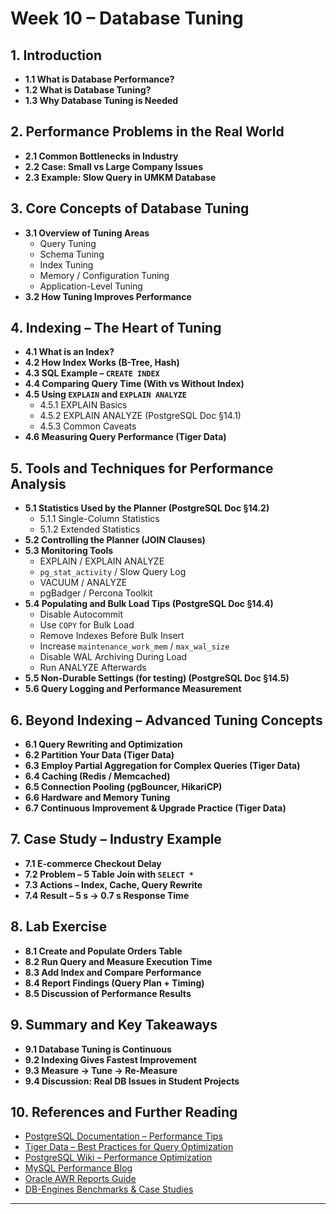 # Week 10 – Database Tuning

## 1. Introduction
- **1.1 What is Database Performance?**
- **1.2 What is Database Tuning?**
- **1.3 Why Database Tuning is Needed**

## 2. Performance Problems in the Real World
- **2.1 Common Bottlenecks in Industry**
- **2.2 Case: Small vs Large Company Issues**
- **2.3 Example: Slow Query in UMKM Database**

## 3. Core Concepts of Database Tuning
- **3.1 Overview of Tuning Areas**
  - Query Tuning  
  - Schema Tuning  
  - Index Tuning  
  - Memory / Configuration Tuning  
  - Application-Level Tuning  
- **3.2 How Tuning Improves Performance**

## 4. Indexing – The Heart of Tuning
- **4.1 What is an Index?**
- **4.2 How Index Works (B-Tree, Hash)**
- **4.3 SQL Example – `CREATE INDEX`**
- **4.4 Comparing Query Time (With vs Without Index)**
- **4.5 Using `EXPLAIN` and `EXPLAIN ANALYZE`**
  - 4.5.1 EXPLAIN Basics  
  - 4.5.2 EXPLAIN ANALYZE (PostgreSQL Doc §14.1)  
  - 4.5.3 Common Caveats  
- **4.6 Measuring Query Performance (Tiger Data)**

## 5. Tools and Techniques for Performance Analysis
- **5.1 Statistics Used by the Planner (PostgreSQL Doc §14.2)**
  - 5.1.1 Single-Column Statistics  
  - 5.1.2 Extended Statistics  
- **5.2 Controlling the Planner (JOIN Clauses)**
- **5.3 Monitoring Tools**
  - EXPLAIN / EXPLAIN ANALYZE  
  - `pg_stat_activity` / Slow Query Log  
  - VACUUM / ANALYZE  
  - pgBadger / Percona Toolkit  
- **5.4 Populating and Bulk Load Tips (PostgreSQL Doc §14.4)**
  - Disable Autocommit  
  - Use `COPY` for Bulk Load  
  - Remove Indexes Before Bulk Insert  
  - Increase `maintenance_work_mem` / `max_wal_size`  
  - Disable WAL Archiving During Load  
  - Run ANALYZE Afterwards  
- **5.5 Non-Durable Settings (for testing) (PostgreSQL Doc §14.5)**
- **5.6 Query Logging and Performance Measurement**

## 6. Beyond Indexing – Advanced Tuning Concepts
- **6.1 Query Rewriting and Optimization**
- **6.2 Partition Your Data (Tiger Data)**
- **6.3 Employ Partial Aggregation for Complex Queries (Tiger Data)**
- **6.4 Caching (Redis / Memcached)**
- **6.5 Connection Pooling (pgBouncer, HikariCP)**
- **6.6 Hardware and Memory Tuning**
- **6.7 Continuous Improvement & Upgrade Practice (Tiger Data)**

## 7. Case Study – Industry Example
- **7.1 E-commerce Checkout Delay**
- **7.2 Problem – 5 Table Join with `SELECT *`**
- **7.3 Actions – Index, Cache, Query Rewrite**
- **7.4 Result – 5 s → 0.7 s Response Time**

## 8. Lab Exercise
- **8.1 Create and Populate Orders Table**
- **8.2 Run Query and Measure Execution Time**
- **8.3 Add Index and Compare Performance**
- **8.4 Report Findings (Query Plan + Timing)**
- **8.5 Discussion of Performance Results**

## 9. Summary and Key Takeaways
- **9.1 Database Tuning is Continuous**
- **9.2 Indexing Gives Fastest Improvement**
- **9.3 Measure → Tune → Re-Measure**
- **9.4 Discussion: Real DB Issues in Student Projects**

## 10. References and Further Reading
- [PostgreSQL Documentation – Performance Tips](https://www.postgresql.org/docs/current/performance-tips.html)
- [Tiger Data – Best Practices for Query Optimization](https://www.tigerdata.com/blog/best-practices-for-query-optimization-in-postgresql)
- [PostgreSQL Wiki – Performance Optimization](https://wiki.postgresql.org/wiki/Performance_Optimization)
- [MySQL Performance Blog](https://www.percona.com/blog/)
- [Oracle AWR Reports Guide](https://docs.oracle.com/en/database/oracle/oracle-database/)
- [DB-Engines Benchmarks & Case Studies](https://db-engines.com/en/articles)

---

